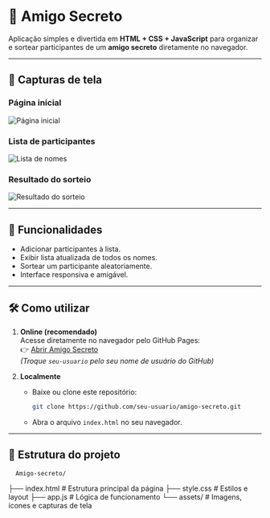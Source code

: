 # 🎁 Amigo Secreto

Aplicação simples e divertida em **HTML + CSS + JavaScript** para organizar e sortear participantes de um **amigo secreto** diretamente no navegador.

---

## 📸 Capturas de tela

### Página inicial
![Página inicial](assets/Tela-inicial.png)

### Lista de participantes
![Lista de nomes](assets/lista-de-amigos.png)

### Resultado do sorteio
![Resultado do sorteio](assets/Nome-sorteado.png)



---

## 🚀 Funcionalidades

- Adicionar participantes à lista.
- Exibir lista atualizada de todos os nomes.
- Sortear um participante aleatoriamente.
- Interface responsiva e amigável.

---

## 🛠 Como utilizar

1. **Online (recomendado)**  
   Acesse diretamente no navegador pelo GitHub Pages:  
   👉 [Abrir Amigo Secreto](https://seu-usuario.github.io/amigo-secreto/)  
   *(Troque `seu-usuario` pelo seu nome de usuário do GitHub)*

2. **Localmente**  
   - Baixe ou clone este repositório:
     ```bash
     git clone https://github.com/seu-usuario/amigo-secreto.git
     ```
   - Abra o arquivo `index.html` no seu navegador.

---

## 📂 Estrutura do projeto
      Amigo-secreto/
├── index.html # Estrutura principal da página
├── style.css # Estilos e layout
├── app.js # Lógica de funcionamento
└── assets/ # Imagens, ícones e capturas de tela
